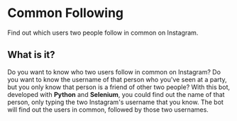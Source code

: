 # Common Following
Find out which users two people follow in common on Instagram.

## What is it?
Do you want to know who two users follow in common on Instagram? Do you want to know the username of that person who you've seen at a party, but you only know that person is a friend of other two people? With this bot, developed with **Python** and **Selenium**, you could find out the name of that person, only typing the two Instagram's username that you know.
The bot will find out the users in common, followed by those two usernames.



